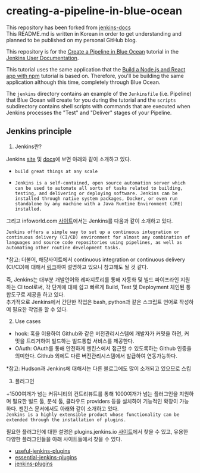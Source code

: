 # creating-a-pipeline-in-blue-ocean

This repository has been forked from [jenkins-docs](https://github.com/jenkins-docs/simple-node-js-react-npm-app)  
This README.md is written in Korean in order to get understanding and planned to be published on my personal GitHub blog.

This repository is for the
[Create a Pipeline in Blue Ocean](https://jenkins.io/doc/tutorials/create-a-pipeline-in-blue-ocean/)
tutorial in the [Jenkins User Documentation](https://jenkins.io/doc/).

This tutorial uses the same application that the [Build a Node.js and React app
with
npm](https://jenkins.io/doc/tutorials/build-a-node-js-and-react-app-with-npm/)
tutorial is based on. Therefore, you'll be building the same application
although this time, completely through Blue Ocean.

The `jenkins` directory contains an example of the `Jenkinsfile` (i.e. Pipeline)
that Blue Ocean will create for you during the tutorial and the `scripts`
subdirectory contains shell scripts with commands that are executed when Jenkins
processes the "Test" and "Deliver" stages of your Pipeline.

## Jenkins principle

1. Jenkins란?

Jenkins [site](https://www.jenkins.io/) 및 [docs](https://www.jenkins.io/doc/#what-is-jenkins)에 보면 아래와 같이 소개하고 있다.

- `build great things at any scale`

- `Jenkins is a self-contained, open source automation server which can be used to automate all sorts of tasks related to building, testing, and delivering or deploying software. Jenkins can be installed through native system packages, Docker, or even run standalone by any machine with a Java Runtime Environment (JRE) installed.`

그리고 infoworld.com [사이트](https://www.infoworld.com/article/3239666/what-is-jenkins-the-ci-server-explained.html)에서는 Jenkins를 다음과 같이 소개하고 있다.

`Jenkins offers a simple way to set up a continuous integration or continuous delivery (CI/CD) environment for almost any combination of languages and source code repositories using pipelines, as well as automating other routine development tasks.`

*참고: 더불어, 해당사이트에서 continuous integration or continuous delivery (CI/CD)에 대해서 [링크](https://www.infoworld.com/article/3271126/what-is-cicd-continuous-integration-and-continuous-delivery-explained.html)하여 설명하고 있으니 참고해도 될 것 같다.


즉, Jenkins는 대부분 개발언어와 레파지토리를 통해 자동화 및 빌드 파이프라인 지원하는 CI tool로써, 각 단계에 대해 쉽고 빠르게 Build, Test 및 Deployment 체인된 통합도구로 제공을 하고 있다.  
추가적으로 Jenkins에서 간단한 작업은 bash, python과 같은 스크립트 언어로 작성하여 필요한 작업을 할 수 있다.

2. Use cases

- hook: 훅을 이용하여 Github와 같은 버전관리시스템에 개발자가 커밋을 하면, 커밋을 트리거하여 빌드하는 빌드통합 서비스를 제공한다.
- OAuth: OAuth를 통해 안전하게 젠킨스에서 접근할 수 있도록하는 Github 인증을 의미한다. Github 외에도 다른 버전관리시스템에서 발급하여 연동가능하다.

*참고: Hudson과 Jenkins에 대해서는 다른 블로그에도 많이 소개되고 있으므로 스킵

3. 플러그인

+1500여개가 넘는 커뮤니티의 컨트리뷰트를 통해 1000여개가 넘는 플러그인을 지원하며 필요한 빌드 툴, 분석 툴, 클라우드 providers 등을 설치하여 기능적인 확장이 가능하다. 젠킨스 문서에서도 아래와 같이 소개하고 있다.  
`Jenkins is a highly extensible product whose functionality can be extended through the installation of plugins.`

필요한 플러그인에 대한 설명은 plugins.jenkins.io [사이트](https://plugins.jenkins.io/ui/search/?categories=userInterface)에서 찾을 수 있고, 유용한 다양한 플러그인들을 아래 사이트들에서 찾을 수 있다.  
- [useful-jenkins-plugins](https://www.hugeinc.com/articles/list-of-useful-jenkins-plugins)  
- [essential-jenkins-plugins](https://www.functionize.com/blog/4-essential-jenkins-plugins/)  
- [jenkins-plugins](https://caylent.com/jenkins-plugins)  

